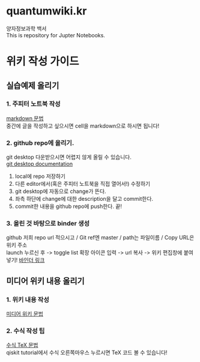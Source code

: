 # quantumwiki.kr
양자정보과학 백서 </br>
This is repository for Jupter Notebooks.

# 위키 작성 가이드

## 실습예제 올리기
### 1. 주피터 노트북 작성 </br>
[markdown 문법](https://www.markdownguide.org/basic-syntax/)</br>
중간에 글을 작성하고 싶으시면 cell을 markdown으로 하시면 됩니다!</br>

### 2. github repo에 올리기. </br>
git desktop 다운받으시면 어렵지 않게 올릴 수 있습니다.</br>
[git desktop documentation](https://docs.github.com/en/desktop/installing-and-configuring-github-desktop/getting-started-with-github-desktop)
1. local에 repo 저장하기</br>
2. 다른 editor에서(혹은 주피터 노트북을 직접 열어서!) 수정하기</br>
3. git desktop에 자동으로 change가 뜬다.</br>
4. 좌측 하단에 change에 대한 description을 달고 commit한다.</br>
5. commit한 내용을 github repo에 push한다. 끝!</br>
### 3. 올린 것 바탕으로 binder 생성 </br>
github 저희 repo url 적으시고 / Git ref엔 master /  path는 파일이름 / Copy URL은 위키 주소
</br> launch 누르신 후 -> toggle list 확장 아이콘 입력 -> url 복사 -> 위키 편집창에 붙여넣기!
[바인더 링크](https://mybinder.org/)

## 미디어 위키 내용 올리기
### 1. 위키 내용 작성 </br>
[미디어 위키 문법](https://duckduckgo.com)

### 2. 수식 작성 팁
[수식 TeX 문법](https://ko.wikipedia.org/wiki/%EC%9C%84%ED%82%A4%EB%B0%B1%EA%B3%BC:TeX_%EB%AC%B8%EB%B2%95)</br>
qiskit tutorial에서 수식 오른쪽마우스 누르시면 TeX 코드 볼 수 있습니다!</br>
